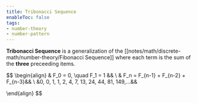 ```yaml
---
title: Tribonacci Sequence
enableToc: false
tags: 
- number-theory
- number-pattern
---
```

**Tribonacci Sequence** is a generalization of the [[notes/math/discrete-math/number-theory/Fibonacci Sequence]] where each term is the sum of the **three** preceeding items.

$$
\begin{align}
& F_0 = 0, \quad F_1 = 1 && \\
& F_n = F_{n-1} + F_{n-2} + F_{n-3}&& \\
&0, 0, 1, 1, 2, 4, 7, 13, 24, 44, 81, 149,...&&

\end{align}
$$

